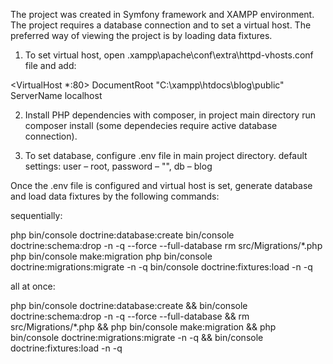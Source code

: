 The project was created in Symfony framework and XAMPP environment.
The project requires a database connection and to set a virtual host.
The preferred way of viewing the project is by loading data fixtures.

1. To set virtual host, open .xampp\apache\conf\extra\httpd-vhosts.conf file and add:

<VirtualHost \*:80>
DocumentRoot "C:\xampp\htdocs\blog\public"
ServerName localhost
</VirtualHost>

2. Install PHP dependencies with composer, in project main directory run composer install (some dependecies require active database connection).

3. To set database, configure .env file in main project directory.
   default settings: user – root, password – "", db – blog

Once the .env file is configured and virtual host is set, generate database and load data fixtures by the following commands:

sequentially:

php bin/console doctrine:database:create
bin/console doctrine:schema:drop -n -q --force --full-database
rm src/Migrations/\*.php
php bin/console make:migration
php bin/console doctrine:migrations:migrate -n -q
bin/console doctrine:fixtures:load -n -q

all at once:

php bin/console doctrine:database:create &&
bin/console doctrine:schema:drop -n -q --force --full-database &&
rm src/Migrations/\*.php &&
php bin/console make:migration &&
php bin/console doctrine:migrations:migrate -n -q &&
bin/console doctrine:fixtures:load -n -q
